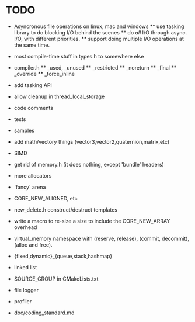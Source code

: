 TODO
====

* Asyncronous file operations on linux, mac and windows
** use tasking library to do blocking I/O behind the scenes
** do _all_ I/O through async. I/O, with different priorities.
** support doing multiple I/O operations at the same time.

* most compile-time stuff in types.h to somewhere else
* compiler.h
** _used, _unused
** _restricted
** _noreturn
** _final
** _override
** _force_inline

* add tasking API
* allow cleanup in thread_local_storage

* code comments
* tests
* samples

* add math/vectory things (vector3,vector2,quaternion,matrix,etc)
* SIMD

* get rid of memory.h (it does nothing, except 'bundle' headers)
* more allocators
* 'fancy' arena
* CORE_NEW_ALIGNED, etc
* new_delete.h construct/destruct templates
* write a macro to re-size a size to include the CORE_NEW_ARRAY overhead
* virtual_memory namespace with (reserve, release), (commit, decommit), (alloc and free).

* {fixed,dynamic}_{queue,stack,hashmap}
* linked list

* SOURCE_GROUP in CMakeLists.txt
* file logger
* profiler
* doc/coding_standard.md
